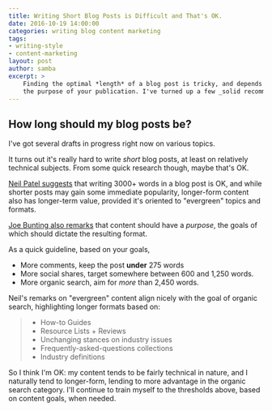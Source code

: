 ```yaml
---
title: Writing Short Blog Posts is Difficult and That's OK.
date: 2016-10-19 14:00:00
categories: writing blog content marketing
tags: 
- writing-style
- content-marketing
layout: post
author: samba
excerpt: >
    Finding the optimal *length* of a blog post is tricky, and depends on your subject matter, your audience, and
    the purpose of your publication. I've turned up a few _solid recommendations_ for targeting Social media, organic search, and reader engagement with different formats.
---
```


## How long should my blog posts be?

I've got several drafts in progress right now on various topics.

It turns out it's really hard to write *short* blog posts, at least on relatively technical subjects. From some quick research though, maybe that's OK.

[Neil Patel suggests][1] that writing 3000+ words in a blog post is OK, and while shorter posts may gain some immediate popularity, longer-form content also has longer-term value, provided it's oriented to "evergreen" topics and formats.

[Joe Bunting also remarks][2] that content should have a _purpose_, the goals of which should dictate the resulting format.

As a quick guideline, based on your goals,

- More comments, keep the post **under** 275 words
- More social shares, target somewhere between 600 and 1,250 words.
- More organic search, aim for _more_ than 2,450 words.

Neil's remarks on "evergreen" content align nicely with the goal of organic search, highlighting longer formats based on:

> - How-to Guides
> - Resource Lists + Reviews
> - Unchanging stances on industry issues
> - Frequently-asked-questions collections
> - Industry definitions

So I think I'm OK: my content tends to be fairly technical in nature, and I naturally tend to longer-form, lending to more advantage in the organic search category. I'll continue to train myself to the thresholds above, based on content goals, when needed.


[1]: http://neilpatel.com/2015/11/26/why-you-need-to-create-evergreen-long-form-content-and-how-to-produce-it/
[2]: http://thewritepractice.com/blog-post-length/